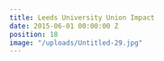 ```yaml
---
title: Leeds University Union Impact
date: 2015-06-01 00:00:00 Z
position: 18
image: "/uploads/Untitled-29.jpg"
---
```


